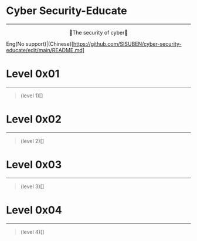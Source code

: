 # Cyber Security-Educate
-----------
<center>📕The security of cyber📕</center>  

Eng(No support)|(Chinese)[https://github.com/SISUBEN/cyber-security-educate/edit/main/README.md]  


# Level 0x01
--------------
> (level 1)[]


# Level 0x02
--------------
> (level 2)[]

# Level 0x03
--------------
> (level 3)[]

# Level 0x04
--------------
> (level 4)[]




